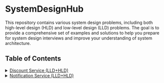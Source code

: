 # SystemDesignHub

This repository contains various system design problems, including both high-level design (HLD) and low-level design (LLD) problems. The goal is to provide a comprehensive set of examples and solutions to help you prepare for system design interviews and improve your understanding of system architecture.

## Table of Contents

<details>
  <summary><a href="./DiscountCalculator/README.md">Discount Service (LLD+HLD)</a></summary>

  - [LLD](./DiscountCalculator/LLD)
</details>
<details>
  <summary><a href="./Notification/README.md">Notification Service (LLD+HLD)</a></summary>

  - [LLD](./Notification/LLD)
</details>
